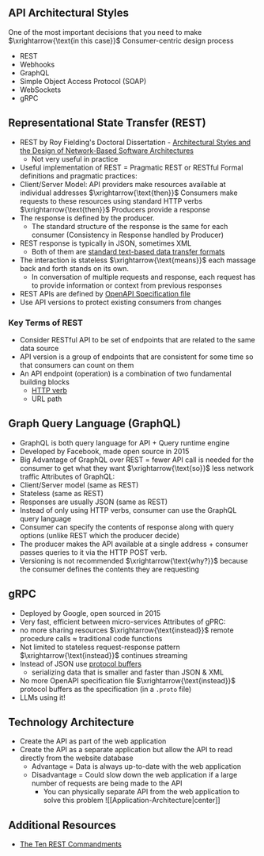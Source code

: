 ## API Architectural Styles
One of the most important decisions that you need to make $\xrightarrow{\text{in this case}}$ Consumer-centric design process
* REST
* Webhooks
* GraphQL
* Simple Object Access Protocol (SOAP)
* WebSockets
* gRPC

## Representational State Transfer (REST)
* REST by Roy Fielding's Doctoral Dissertation - [Architectural Styles and the Design of Network-Based Software Architectures](https://ics.uci.edu/~fielding/pubs/dissertation/fielding_dissertation.pdf)
	* Not very useful in practice
* Useful implementation of REST = Pragmatic REST or RESTful
Formal definitions and pragmatic practices:
* Client/Server Model: API providers make resources available at individual addresses $\xrightarrow{\text{then}}$ Consumers make requests to these resources using standard HTTP verbs $\xrightarrow{\text{then}}$ Producers provide a response
* The response is defined by the producer.
	* The standard structure of the response is the same for each consumer (Consistency in Response handled by Producer)
* REST response is typically in JSON, sometimes XML
	* Both of them are <u>standard text-based data transfer formats</u>
* The interaction is stateless $\xrightarrow{\text{means}}$ each massage back and forth stands on its own.
	* In conversation of multiple requests and response, each request has to provide information or context from previous responses
* REST APIs are defined by [OpenAPI Specification file](https://swagger.io/specification/)
* Use API versions to protect existing consumers from changes

### Key Terms of REST
* Consider RESTful API to be set of endpoints that are related to the same data source
* API version is a group of endpoints that are consistent for some time so that consumers can count on them
* An API endpoint (operation) is a combination of two fundamental building blocks
	* [HTTP verb](https://developer.mozilla.org/en-US/docs/Web/HTTP/Reference/Methods)
	* URL path

## Graph Query Language (GraphQL)
* GraphQL is both query language for API + Query runtime engine
* Developed by Facebook, made open source in 2015
* Big Advantage of GraphQL over REST = fewer API call is needed for the consumer to get what they want $\xrightarrow{\text{so}}$ less network traffic
Attributes of GraphQL:
* Client/Server model (same as REST)
* Stateless (same as REST)
* Responses are usually JSON (same as REST)
* Instead of only using HTTP verbs, consumer can use the GraphQL query language
* Consumer can specify the contents of response along with query options (unlike REST which the producer decide)
* The producer makes the API available at a single address + consumer passes queries to it via the HTTP POST verb.
* Versioning is not recommended $\xrightarrow{\text{why?}}$ because the consumer defines the contents they are requesting

## gRPC
* Deployed by Google, open sourced in 2015
* Very fast, efficient between micro-services
Attributes of gPRC:
* no more sharing resources $\xrightarrow{\text{instead}}$ remote procedure calls $\approx$ traditional code functions
* Not limited to stateless request-response pattern $\xrightarrow{\text{instead}}$ continues streaming
* Instead of JSON use [protocol buffers](https://protobuf.dev/)
	* serializing data that is smaller and faster than JSON & XML
* No more OpenAPI specification file $\xrightarrow{\text{instead}}$ protocol buffers as the specification (in a `.proto` file)
* LLMs using it!

## Technology Architecture
* Create the API as part of the web application
* Create the API as a separate application but allow the API to read directly from the website database
	* Advantage = Data is always up-to-date with the web application
	* Disadvantage = Could slow down the web application if a large number of requests are being made to the API
		* You can physically separate API from the web application to solve this problem
![[Application-Architecture|center]]

## Additional Resources
* [The Ten REST Commandments](https://nordicapis.com/the-ten-rest-commandments/)